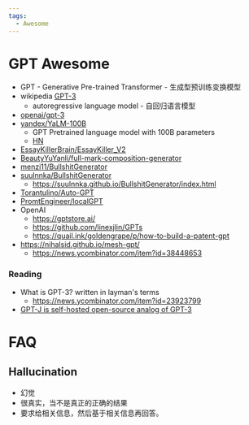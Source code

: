 ```yaml
---
tags:
  - Awesome
---
```


# GPT Awesome

- GPT - Generative Pre-trained Transformer - 生成型预训练变换模型
- wikipedia [GPT-3](https://en.wikipedia.org/wiki/GPT-3)
  - autoregressive language model - 自回归语言模型
- [openai/gpt-3](https://github.com/openai/gpt-3)
- [yandex/YaLM-100B](https://github.com/yandex/YaLM-100B)
  - GPT Pretrained language model with 100B parameters
  - [HN](https://news.ycombinator.com/item?id=31846593)
- [EssayKillerBrain/EssayKiller_V2](https://github.com/EssayKillerBrain/EssayKiller_V2)
- [BeautyYuYanli/full-mark-composition-generator](https://github.com/BeautyYuYanli/full-mark-composition-generator)
- [menzi11/BullshitGenerator](https://github.com/menzi11/BullshitGenerator)
- [suulnnka/BullshitGenerator](https://github.com/suulnnka/BullshitGenerator)
  - https://suulnnka.github.io/BullshitGenerator/index.html
- [Torantulino/Auto-GPT](https://github.com/Torantulino/Auto-GPT)
- [PromtEngineer/localGPT](https://github.com/PromtEngineer/localGPT)
- OpenAI
  - https://gptstore.ai/
  - https://github.com/linexjlin/GPTs
  - https://quail.ink/goldengrape/p/how-to-build-a-patent-gpt
- https://nihalsid.github.io/mesh-gpt/
  - https://news.ycombinator.com/item?id=38448653

### Reading

- What is GPT-3? written in layman's terms
  - https://news.ycombinator.com/item?id=23923799
- [GPT-J is self-hosted open-source analog of GPT-3](https://tracklify.com/blog/gpt-j-is-self-hosted-open-source-analog-of-gpt-3-how-to-run-in-docker/)

# FAQ

## Hallucination

- 幻觉
- 很真实，当不是真正的正确的结果
- 要求给相关信息，然后基于相关信息再回答。
